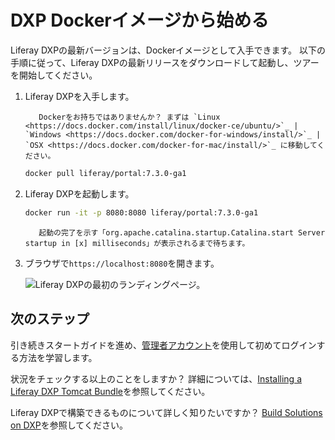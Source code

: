 # DXP Dockerイメージから始める

Liferay DXPの最新バージョンは、Dockerイメージとして入手できます。 以下の手順に従って、Liferay DXPの最新リリースをダウンロードして起動し、ツアーを開始してください。

1.  Liferay DXPを入手します。

    ``` tip::
       Dockerをお持ちではありませんか？ まずは `Linux <https://docs.docker.com/install/linux/docker-ce/ubuntu/>`_ | `Windows <https://docs.docker.com/docker-for-windows/install/>`_ | `OSX <https://docs.docker.com/docker-for-mac/install/>`_ に移動してください。
    ```

    ``` bash
    docker pull liferay/portal:7.3.0-ga1
    ```

2.  Liferay DXPを起動します。

    ``` bash
    docker run -it -p 8080:8080 liferay/portal:7.3.0-ga1
    ```

    ``` tip::
       起動の完了を示す「org.apache.catalina.startup.Catalina.start Server startup in [x] milliseconds」が表示されるまで待ちます。
    ```

3.  ブラウザで`https://localhost:8080`を開きます。

    ![Liferay DXPの最初のランディングページ。](./starting-with-a-dxp-docker-image/images/01.png)

## 次のステップ

引き続きスタートガイドを進め、[管理者アカウント](./introduction-to-the-admin-account.md)を使用して初めてログインする方法を学習します。

状況をチェックする以上のことをしますか？ 詳細については、[Installing a Liferay DXP Tomcat Bundle](../installation-and-upgrades/installing-liferay/installing-a-liferay-dxp-tomcat-bundle.md)を参照してください。

Liferay DXPで構築できるものについて詳しく知りたいですか？ [Build Solutions on DXP](../building-solutions-on-dxp/README.md)を参照してください。
